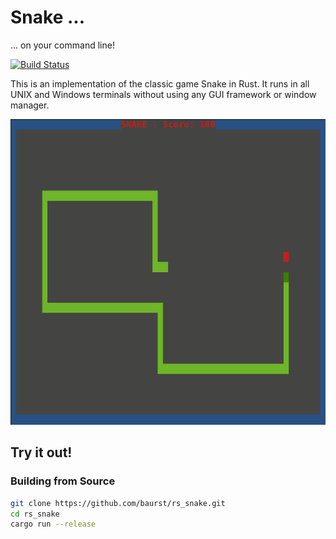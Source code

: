 # Snake ...


... on your command line!


[![Build Status](https://travis-ci.com/baurst/rs_snake.svg?token=KGmoNyosUqTq92iqGZE9&branch=master)](https://travis-ci.com/baurst/rs_snake) 


This is an implementation of the classic game Snake in Rust.
It runs in all UNIX and Windows terminals without using any GUI framework or window manager.

![Demo](img/snake.png)

## Try it out!

### Building from Source
```bash
git clone https://github.com/baurst/rs_snake.git
cd rs_snake
cargo run --release
```
